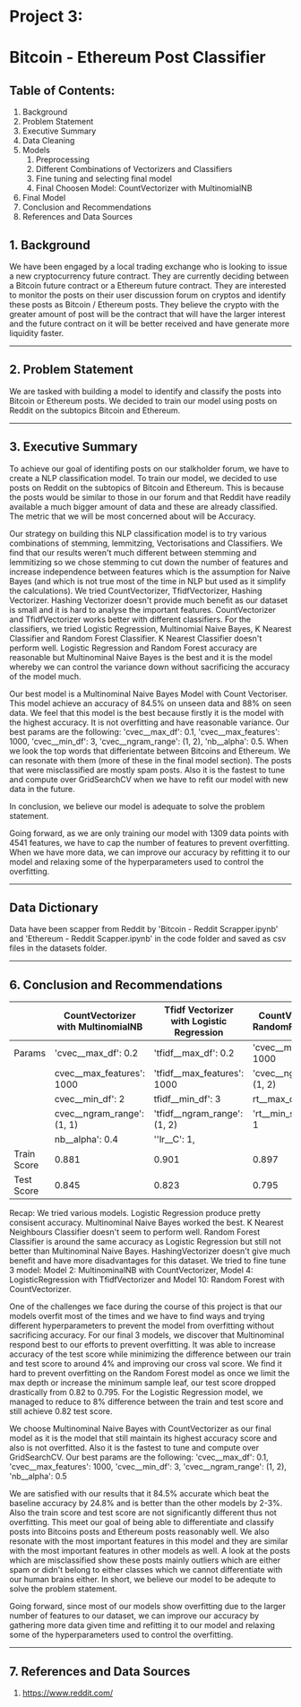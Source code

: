 # Project 3: 
# Bitcoin - Ethereum Post Classifier

## Table of Contents:

1. Background
1. Problem Statement
1. Executive Summary
1. Data Cleaning
1. Models
    1. Preprocessing
    1. Different Combinations of Vectorizers and Classifiers
    1. Fine tuning and selecting final model
    1. Final Choosen Model: CountVectorizer with MultinomialNB
1. Final Model
1. Conclusion and Recommendations
1. References and Data Sources

## 1. Background
We have been engaged by a local trading exchange who is looking to issue a new cryptocurrency future contract. They are currently deciding between a Bitcoin future contract or a Ethereum future contract. They are interested to monitor the posts on their user discussion forum on cryptos and identify these posts as Bitcoin / Ethereum posts. They believe the crypto with the greater amount of post will be the contract that will have the larger interest and the future contract on it will be better received and have generate more liquidity faster.

---
## 2. Problem Statement
We are tasked with building a model to identify and classify the posts into Bitcoin or Ethereum posts. We decided to train our model using posts on Reddit on the subtopics Bitcoin and Ethereum.

---
## 3. Executive Summary
To achieve our goal of identifing posts on our stalkholder forum, we have to create a NLP classification model. To train our model, we decided to use posts on Reddit on the subtopics of Bitcoin and Ethereum. This is because the posts would be similar to those in our forum and that Reddit have readily available a much bigger amount of data and these are already classified. The metric that we will be most concerned about will be Accuracy.

Our strategy on building this NLP classification model is to try various combinations of stemming, lemmitzing, Vectorisations and Classifiers. We find that our results weren't much different between stemming and lemmitizing so we chose stemming to cut down the number of features and increase independence between features which is the assumption for Naive Bayes (and which is not true most of the time in NLP but used as it simplify the calculations). We tried CountVectorizer, TfidfVectorizer, Hashing Vectorizer. Hashing Vectorizer doesn't provide much benefit as our dataset is small and it is hard to analyse the important features. CountVectorizer and TfidfVectorizer works better with different classifiers. For the classifiers, we tried Logistic Regression, Multinomial Naive Bayes, K Nearest Classifier and Random Forest Classifier. K Nearest Classifier doesn't perform well. Logistic Regression and Random Forest accuracy are reasonable but Multinominal Naive Bayes is the best and it is the model whereby we can control the variance down without sacrificing the accuracy of the model much.

Our best model is a Multinominal Naive Bayes Model with Count Vectoriser. This model achieve an accuracy of 84.5% on unseen data and 88% on seen data. We feel that this model is the best because firstly it is the model with the highest accuracy. It is not overfitting and have reasonable variance. Our best params are the following: 'cvec__max_df': 0.1, 'cvec__max_features': 1000, 'cvec__min_df': 3, 'cvec__ngram_range': (1, 2), 'nb__alpha': 0.5. When we look the top words that differientate between Bitcoins and Ethereum. We can resonate with them (more of these in the final model section). The posts that were misclassified are mostly spam posts. Also it is the fastest to tune and compute over GridSearchCV when we have to refit our model with new data in the future.

In conclusion, we believe our model is adequate to solve the problem statement.

Going forward, as we are only training our model with 1309 data points with 4541 features, we have to cap the number of features to prevent overfitting. When we have more data, we can improve our accuracy by refitting it to our model and relaxing some of the hyperparameters used to control the overfitting.

---
## Data Dictionary
Data have been scapper from Reddit by 'Bitcoin - Reddit Scrapper.ipynb' and 'Ethereum - Reddit Scapper.ipynb' in the code folder and saved as csv files in the datasets folder.

---
## 6. Conclusion and Recommendations
|             | CountVectorizer with MultinomialNB | Tfidf Vectorizer with Logistic Regression | CountVectorizer with RandomForestClassifier |
|-------------|------------------------------------|-------------------------------------------|---------------------------------------------|
| Params      | 'cvec__max_df': 0.2                |  'tfidf__max_df': 0.2                     | 'cvec__max_features': 1000                  |
|             | cvec__max_features': 1000          | 'tfidf__max_features': 1000               |  'cvec__ngram_range': (1, 2)                |
|             | cvec__min_df': 2                   | tfidf__min_df': 3                         | rt__max_depth': 35                          |
|             | cvec__ngram_range': (1, 1)         | 'tfidf__ngram_range': (1, 2)              | 'rt__min_samples_leaf': 1                   |
|             | nb__alpha': 0.4                    | ''lr__C': 1,                              |                                             |
| Train Score | 0.881                              | 0.901                                     | 0.897                                       |
| Test Score  | 0.845                              | 0.823                                     | 0.795                                       |

Recap: We tried various models. Logistic Regression produce pretty consisent accuracy. Multinominal Naive Bayes worked the best. K Nearest Neighbours Classifier doesn't seem to perform well. Random Forest Classifier is around the same accuracy as Logistic Regression but still not better than Multinominal Naive Bayes. HashingVectorizer doesn't give much benefit and have more disadvantages for this dataset. We tried to fine tune 3 model: Model 2: MultinominalNB with CountVectorizer, Model 4: LogisticRegression with TfidfVectorizer and Model 10: Random Forest with CountVectorizer.

One of the challenges we face during the course of this project is that our models overfit most of the times and we have to find ways and trying different hyperparameters to prevent the model from overfitting without sacrificing accuracy. For our final 3 models, we discover that Multinominal respond best to our efforts to prevent overfitting. It was able to increase accuracy of the test score while minimizing the difference between our train and test score to around 4% and improving our cross val score. We find it hard to prevent overfitting on the Random Forest model as once we limit the max depth or increase the minimum sample leaf, our test score dropped drastically from 0.82 to 0.795. For the Logistic Regression model, we managed to reduce to 8% difference between the train and test score and still achieve 0.82 test score.

We choose Multinominal Naive Bayes with CountVectorizer as our final model as it is the model that still maintain its highest accuracy score and also is not overfitted. Also it is the fastest to tune and compute over GridSearchCV. Our best params are the following: 'cvec__max_df': 0.1, 'cvec__max_features': 1000, 'cvec__min_df': 3, 'cvec__ngram_range': (1, 2), 'nb__alpha': 0.5

We are satisfied with our results that it 84.5% accurate which beat the baseline accuracy by 24.8% and is better than the other models by 2-3%. Also the train score and test score are not significantly different thus not overfitting. This meet our goal of being able to differentiate and classify posts into Bitcoins posts and Ethereum posts reasonably well. We also resonate with the most important features in this model and they are similar with the most important features in other models as well. A look at the posts which are misclassified show these posts mainly outliers which are either spam or didn't belong to either classes which we cannot differentiate with our human brains either. In short, we believe our model to be adequte to solve the problem statement.

Going forward, since most of our models show overfitting due to the larger number of features to our dataset, we can improve our accuracy by gathering more data given time and refitting it to our model and relaxing some of the hyperparameters used to control the overfitting.

---
## 7. References and Data Sources
1. https://www.reddit.com/
